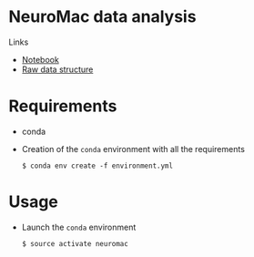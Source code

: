NeuroMac data analysis
======================

Links
- [Notebook](https://monod.lelab.tailordev.fr/b57db1ec-cc35-47d6-8767-9140d0390bdc#THcB4zTs+1L1Hq9S26HTlJ0IZCjjlCzcnakq7mBGpJo=)
- [Raw data structure](https://docs.google.com/spreadsheets/d/1DL8pEVj5cvGflPIiaSPRXy-dMk2S7CxmnIk6Ubta2xs/edit#gid=0)

# Requirements

- conda
- Creation of the `conda` environment with all the requirements

    ```
    $ conda env create -f environment.yml
    ```

# Usage

- Launch the `conda` environment

    ```
    $ source activate neuromac
    ```